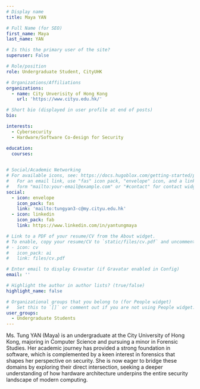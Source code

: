 ```yaml
---
# Display name
title: Maya YAN

# Full Name (for SEO)
first_name: Maya
last_name: YAN

# Is this the primary user of the site?
superuser: False

# Role/position
role: Undergraduate Student, CityUHK

# Organizations/Affiliations
organizations:
  - name: City Unverisity of Hong Kong
    url: 'https://www.cityu.edu.hk/'

# Short bio (displayed in user profile at end of posts)
bio: 

interests:
  - Cybersecurity
  - Hardware/Software Co-design for Security

education:
  courses:
    

# Social/Academic Networking
# For available icons, see: https://docs.hugoblox.com/getting-started/page-builder/#icons
#   For an email link, use "fas" icon pack, "envelope" icon, and a link in the
#   form "mailto:your-email@example.com" or "#contact" for contact widget.
social:
  - icon: envelope
    icon_pack: fas
    link: 'mailto:tungyan3-c@my.cityu.edu.hk'
  - icon: linkedin
    icon_pack: fab
    link: https://www.linkedin.com/in/yantungmaya    

# Link to a PDF of your resume/CV from the About widget.
# To enable, copy your resume/CV to `static/files/cv.pdf` and uncomment the lines below.
# - icon: cv
#   icon_pack: ai
#   link: files/cv.pdf

# Enter email to display Gravatar (if Gravatar enabled in Config)
email: ''

# Highlight the author in author lists? (true/false)
highlight_name: false

# Organizational groups that you belong to (for People widget)
#   Set this to `[]` or comment out if you are not using People widget.
user_groups:
  - Undergraduate Students
---
```


Ms. Tung YAN (Maya) is an undergraduate at the City University of Hong Kong, majoring in Computer Science and pursuing a minor in Forensic Studies. Her academic journey has provided a strong foundation in software, which is complemented by a keen interest in forensics that shapes her perspective on security. She is now eager to bridge these domains by exploring their direct intersection, seeking a deeper understanding of how hardware architecture underpins the entire security landscape of modern computing.
